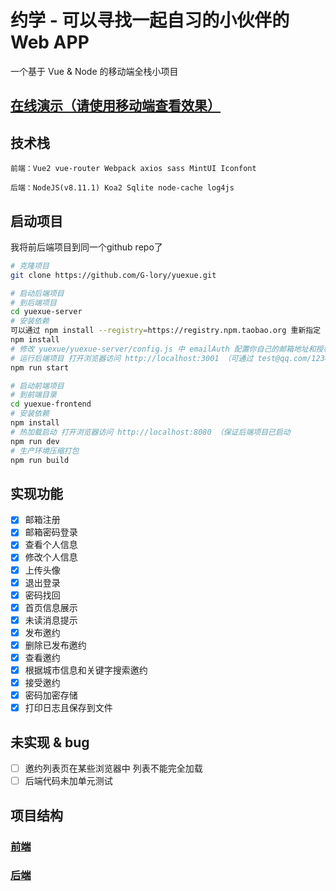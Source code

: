 # 约学 - 可以寻找一起自习的小伙伴的Web APP

一个基于 Vue & Node 的移动端全栈小项目

## [在线演示（请使用移动端查看效果）](http://yuexue.tk:3001)

## 技术栈
```
前端：Vue2 vue-router Webpack axios sass MintUI Iconfont

后端：NodeJS(v8.11.1) Koa2 Sqlite node-cache log4js
```

## 启动项目

我将前后端项目到同一个github repo了

```bash
# 克隆项目
git clone https://github.com/G-lory/yuexue.git

# 启动后端项目
# 到后端项目
cd yuexue-server
# 安装依赖
可以通过 npm install --registry=https://registry.npm.taobao.org 重新指定 registry 来解决 npm 安装速度慢的问题
npm install
# 修改 yuexue/yuexue-server/config.js 中 emailAuth 配置你自己的邮箱地址和授权码 （否则不能实现发送邮件功能
# 运行后端项目 打开浏览器访问 http://localhost:3001 （可通过 test@qq.com/123456 直接登录
npm run start

# 启动前端项目
# 到前端目录
cd yuexue-frontend
# 安装依赖
npm install
# 热加载启动 打开浏览器访问 http://localhost:8080 （保证后端项目已启动
npm run dev
# 生产环境压缩打包
npm run build
```

## 实现功能
- [x] 邮箱注册
- [x] 邮箱密码登录
- [x] 查看个人信息
- [x] 修改个人信息
- [x] 上传头像
- [x] 退出登录
- [x] 密码找回
- [x] 首页信息展示
- [x] 未读消息提示
- [x] 发布邀约
- [x] 删除已发布邀约
- [x] 查看邀约
- [x] 根据城市信息和关键字搜索邀约
- [x] 接受邀约
- [x] 密码加密存储
- [x] 打印日志且保存到文件

## 未实现 & bug
- [ ] 邀约列表页在某些浏览器中 列表不能完全加载
- [ ] 后端代码未加单元测试

## 项目结构
### [前端](https://github.com/G-lory/yuexue/blob/master/yuexue-frontend/README.md)
### [后端](https://github.com/G-lory/yuexue/blob/master/yuexue-server/readme.md)
